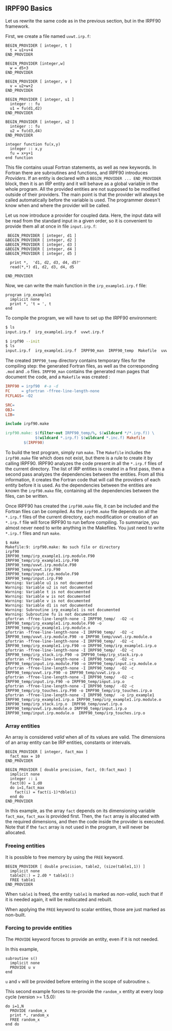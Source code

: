 IRPF90 Basics
-------------

Let us rewrite the same code as in the previous section, but in the IRPF90
framework.

First, we create a file named ``uvwt.irp.f``:

``` irpf90
BEGIN_PROVIDER [ integer, t ]
  t = u1+v+4
END_PROVIDER

BEGIN_PROVIDER [integer,w]
  w = d5+3
END_PROVIDER

BEGIN_PROVIDER [ integer, v ]
  v = u2+w+2
END_PROVIDER

BEGIN_PROVIDER [ integer, u1 ]
  integer :: fu
  u1 = fu(d1,d2)
END_PROVIDER

BEGIN_PROVIDER [ integer, u2 ]
  integer :: fu
  u2 = fu(d3,d4)
END_PROVIDER

integer function fu(x,y)
  integer :: x,y
  fu = x+y+1
end function
```

This file contains usual Fortran statements, as well as new keywords. In Fortran
there are subroutines and functions, and IRPF90 introduces *Providers*. If an
entity is declared with a ``BEGIN_PROVIDER ... END_PROVIDER`` block, then it
is an IRP entity and it will behave as a global variable in the whole program.
All the provided entities are not supposed to be modified outside of their
providers.
The main point is that the provider will always be called automatically before
the variable is used. The programmer doesn't know when and where the provider
will be called.

Let us now introduce a provider for coupled data. Here, the input data will
be read from the standard input in a given order, so it is convenient to
provide them all at once in file ``input.irp.f``:

``` irpf90
 BEGIN_PROVIDER [ integer, d1 ]
&BEGIN_PROVIDER [ integer, d2 ]
&BEGIN_PROVIDER [ integer, d3 ]
&BEGIN_PROVIDER [ integer, d4 ]
&BEGIN_PROVIDER [ integer, d5 ]

  print *,  'd1, d2, d3, d4, d5?'
  read(*,*) d1, d2, d3, d4, d5

END_PROVIDER
```

Now, we can write the main function in the ``irp_example1.irp.f`` file:

``` irpf90
program irp_example1
  implicit none
  print *, 't = ', t
end
```

To compile the program, we will have to set up the IRPF90 environment:

``` bash
$ ls
input.irp.f  irp_example1.irp.f  uvwt.irp.f

$ irpf90 --init
$ ls
input.irp.f  irp_example1.irp.f  IRPF90_man  IRPF90_temp  Makefile  uvwt.irp.f
```

The created ``IRPF90_temp`` directory contains temporary files for the
compiling step: the generated Fortran files, as well as the corresponding
``.mod`` and ``.o`` files. ``IRPF90_man`` contains the generated man pages that
document the code, and a ``Makefile`` was created :

``` makefile
IRPF90 = irpf90  #-a -d
FC     = gfortran -ffree-line-length-none
FCFLAGS= -O2

SRC=
OBJ=
LIB=

include irpf90.make

irpf90.make: $(filter-out IRPF90_temp/%, $(wildcard */*.irp.f)) \
             $(wildcard *.irp.f) $(wildcard *.inc.f) Makefile
        $(IRPF90)
```

To build the test program, simply run ``make``. The ``Makefile`` includes the
``irpf90.make`` file which does not exist, but there is a rule to create it by
calling IRPF90.
IRPF90 analyzes the code present in all the ``*.irp.f`` files of the current
directory.  The list of IRP entities is created in a first pass, then a second
pass analyzes the dependencies between the entities. From all this information,
it creates the Fortran code that will call the providers of each entity before
it is used.
As the dependencies between the entities are known the ``irpf90.make`` file,
containing all the dependencies between the files, can be written.

Once IRPF90 has created the ``irpf90.make`` file, it can be included and the
Fortran files can be compiled. As the ``irpf90.make`` file depends on all the
``*.irp.f`` files of the current directory, each modification or creation of an
``*.irp.f`` file will force IRPF90 to run before compiling. To summarize, you
almost never need to write anything in the Makefiles. You just need to write
``*.irp.f`` files and run ``make``.

``` 
$ make
Makefile:9: irpf90.make: No such file or directory
irpf90  
IRPF90_temp/irp_example1.irp.module.F90
IRPF90_temp/irp_example1.irp.F90
IRPF90_temp/uvwt.irp.module.F90
IRPF90_temp/uvwt.irp.F90
IRPF90_temp/input.irp.module.F90
IRPF90_temp/input.irp.F90
Warning: Variable u1 is not documented
Warning: Variable u2 is not documented
Warning: Variable t is not documented
Warning: Variable w is not documented
Warning: Variable v is not documented
Warning: Variable d1 is not documented
Warning: Subroutine irp_example1 is not documented
Warning: Subroutine fu is not documented
gfortran -ffree-line-length-none -I IRPF90_temp/  -O2 -c IRPF90_temp/irp_example1.irp.module.F90 -o IRPF90_temp/irp_example1.irp.module.o
gfortran -ffree-line-length-none -I IRPF90_temp/  -O2 -c IRPF90_temp/uvwt.irp.module.F90 -o IRPF90_temp/uvwt.irp.module.o
gfortran -ffree-line-length-none -I IRPF90_temp/  -O2 -c IRPF90_temp/irp_example1.irp.F90 -o IRPF90_temp/irp_example1.irp.o
gfortran -ffree-line-length-none -I IRPF90_temp/  -O2 -c IRPF90_temp/irp_stack.irp.F90 -o IRPF90_temp/irp_stack.irp.o
gfortran -ffree-line-length-none -I IRPF90_temp/  -O2 -c IRPF90_temp/input.irp.module.F90 -o IRPF90_temp/input.irp.module.o
gfortran -ffree-line-length-none -I IRPF90_temp/  -O2 -c IRPF90_temp/uvwt.irp.F90 -o IRPF90_temp/uvwt.irp.o
gfortran -ffree-line-length-none -I IRPF90_temp/  -O2 -c IRPF90_temp/input.irp.F90 -o IRPF90_temp/input.irp.o
gfortran -ffree-line-length-none -I IRPF90_temp/  -O2 -c IRPF90_temp/irp_touches.irp.F90 -o IRPF90_temp/irp_touches.irp.o
gfortran -ffree-line-length-none -I IRPF90_temp/  -o irp_example1 IRPF90_temp/irp_example1.irp.o IRPF90_temp/irp_example1.irp.module.o IRPF90_temp/irp_stack.irp.o  IRPF90_temp/uvwt.irp.o IRPF90_temp/uvwt.irp.module.o IRPF90_temp/input.irp.o IRPF90_temp/input.irp.module.o  IRPF90_temp/irp_touches.irp.o  
```

### Array entities

An array is considered *valid* when all of its values are valid. The dimensions
of an array entity can be IRP entities, constants or intervals.

``` irpf90
BEGIN_PROVIDER [ integer, fact_max ]
  fact_max = 10
END_PROVIDER

BEGIN_PROVIDER [ double precision, fact, (0:fact_max) ]
  implicit none
  integer :: i
  fact(0) = 1.d0
  do i=1,fact_max
    fact(i) = fact(i-1)*dble(i)
  end do
END_PROVIDER
```

In this example, as the array ``fact`` depends on its dimensioning variable
``fact_max``, ``fact_max`` is provided first. Then, the ``fact`` array is
allocated with the required dimensions, and then the code inside the provider
is executed. Note that if the ``fact`` array is not used in the program, it
will never be allocated.

### Freeing entities

It is possible to free memory by using the ``FREE`` keyword.

``` irpf90
BEGIN_PROVIDER [ double precision, table2, (size(table1,1)) ]
  implicit none
  table2(:) = 2.d0 * table1(:)
  FREE table1
END_PROVIDER
```

When ``table1`` is freed, the entity ``table1`` is marked as *non-valid*, such
that if it is needed again, it will be reallocated and rebuilt.

When applying the ``FREE`` keyword to scalar entities, those are just marked
as non-built.

### Forcing to provide entities

The ``PROVIDE`` keyword forces to provide an entity, even if it is not 
needed. 

In this example,

``` irpf90
subroutine s()
  implicit none
  PROVIDE u v
end
```

``u`` and ``v`` will be provided before entering in the scope of subroutine
``s``.

This second example forces to re-provide the ``random_x`` entity at every loop
cycle (version >= 1.5.0):

```
do i=1,N
  PROVIDE random_x
  print *, random_x
  FREE random_x
end do
```


